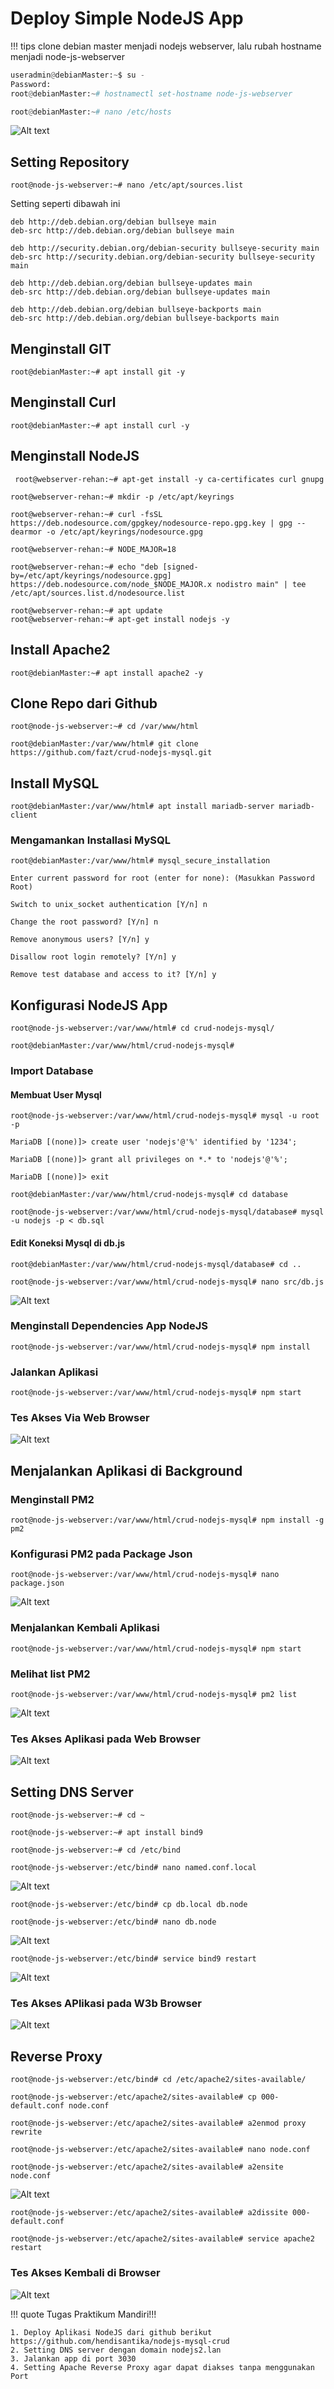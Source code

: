 # Deploy Simple NodeJS App

!!! tips 
    clone debian master menjadi nodejs webserver, lalu rubah hostname menjadi node-js-webserver

```py 
useradmin@debianMaster:~$ su -
Password:
root@debianMaster:~# hostnamectl set-hostname node-js-webserver

root@debianMaster:~# nano /etc/hosts
```
![Alt text](image.png)

## Setting Repository

```
root@node-js-webserver:~# nano /etc/apt/sources.list
```
Setting seperti dibawah ini
```
deb http://deb.debian.org/debian bullseye main
deb-src http://deb.debian.org/debian bullseye main

deb http://security.debian.org/debian-security bullseye-security main
deb-src http://security.debian.org/debian-security bullseye-security main

deb http://deb.debian.org/debian bullseye-updates main
deb-src http://deb.debian.org/debian bullseye-updates main

deb http://deb.debian.org/debian bullseye-backports main
deb-src http://deb.debian.org/debian bullseye-backports main
```
## Menginstall GIT
```
root@debianMaster:~# apt install git -y
```
## Menginstall Curl
```
root@debianMaster:~# apt install curl -y
```


## Menginstall NodeJS

```
 root@webserver-rehan:~# apt-get install -y ca-certificates curl gnupg

```
```
root@webserver-rehan:~# mkdir -p /etc/apt/keyrings
```

```
root@webserver-rehan:~# curl -fsSL https://deb.nodesource.com/gpgkey/nodesource-repo.gpg.key | gpg --dearmor -o /etc/apt/keyrings/nodesource.gpg

```
```
root@webserver-rehan:~# NODE_MAJOR=18
```

```
root@webserver-rehan:~# echo "deb [signed-by=/etc/apt/keyrings/nodesource.gpg] https://deb.nodesource.com/node_$NODE_MAJOR.x nodistro main" | tee /etc/apt/sources.list.d/nodesource.list
```
```
root@webserver-rehan:~# apt update
root@webserver-rehan:~# apt-get install nodejs -y
```

## Install Apache2
```
root@debianMaster:~# apt install apache2 -y
```

## Clone Repo dari Github

```
root@node-js-webserver:~# cd /var/www/html
```
```
root@debianMaster:/var/www/html# git clone https://github.com/fazt/crud-nodejs-mysql.git
```
## Install MySQL

```
root@debianMaster:/var/www/html# apt install mariadb-server mariadb-client
```
### Mengamankan Installasi MySQL

```
root@debianMaster:/var/www/html# mysql_secure_installation 
```

```
Enter current password for root (enter for none): (Masukkan Password Root)

Switch to unix_socket authentication [Y/n] n

Change the root password? [Y/n] n

Remove anonymous users? [Y/n] y

Disallow root login remotely? [Y/n] y

Remove test database and access to it? [Y/n] y
```

## Konfigurasi NodeJS App
```
root@node-js-webserver:/var/www/html# cd crud-nodejs-mysql/
```
```
root@debianMaster:/var/www/html/crud-nodejs-mysql#
```

### Import Database

#### Membuat User Mysql

```
root@node-js-webserver:/var/www/html/crud-nodejs-mysql# mysql -u root -p
```
```
MariaDB [(none)]> create user 'nodejs'@'%' identified by '1234';

MariaDB [(none)]> grant all privileges on *.* to 'nodejs'@'%';

MariaDB [(none)]> exit
```

```
root@debianMaster:/var/www/html/crud-nodejs-mysql# cd database
```
```
root@node-js-webserver:/var/www/html/crud-nodejs-mysql/database# mysql -u nodejs -p < db.sql
```

#### Edit Koneksi Mysql di db.js

```
root@debianMaster:/var/www/html/crud-nodejs-mysql/database# cd ..
```
```
root@node-js-webserver:/var/www/html/crud-nodejs-mysql# nano src/db.js
```
![Alt text](image-1.png)
### Menginstall Dependencies App NodeJS

```
root@node-js-webserver:/var/www/html/crud-nodejs-mysql# npm install
```

### Jalankan Aplikasi

```
root@node-js-webserver:/var/www/html/crud-nodejs-mysql# npm start
```
### Tes Akses Via Web Browser
![Alt text](image-2.png)

## Menjalankan Aplikasi di Background

### Menginstall PM2

```
root@node-js-webserver:/var/www/html/crud-nodejs-mysql# npm install -g pm2
```

### Konfigurasi PM2 pada Package Json

```
root@node-js-webserver:/var/www/html/crud-nodejs-mysql# nano package.json
```
![Alt text](image-3.png)

### Menjalankan Kembali Aplikasi

```
root@node-js-webserver:/var/www/html/crud-nodejs-mysql# npm start
```
### Melihat list PM2

```
root@node-js-webserver:/var/www/html/crud-nodejs-mysql# pm2 list
```
![Alt text](image-4.png)

### Tes Akses Aplikasi pada Web Browser
![Alt text](image-5.png)

## Setting DNS Server

``` 
root@node-js-webserver:~# cd ~

root@node-js-webserver:~# apt install bind9

root@node-js-webserver:~# cd /etc/bind

root@node-js-webserver:/etc/bind# nano named.conf.local
```
![Alt text](image-6.png)

```
root@node-js-webserver:/etc/bind# cp db.local db.node  

root@node-js-webserver:/etc/bind# nano db.node
```
![Alt text](image-7.png)

```
root@node-js-webserver:/etc/bind# service bind9 restart
```
![Alt text](image-8.png)
### Tes Akses APlikasi pada W3b Browser

![Alt text](image-9.png)

## Reverse Proxy

```
root@node-js-webserver:/etc/bind# cd /etc/apache2/sites-available/

root@node-js-webserver:/etc/apache2/sites-available# cp 000-default.conf node.conf

root@node-js-webserver:/etc/apache2/sites-available# a2enmod proxy rewrite

root@node-js-webserver:/etc/apache2/sites-available# nano node.conf

root@node-js-webserver:/etc/apache2/sites-available# a2ensite node.conf
```
![Alt text](image-10.png)

```
root@node-js-webserver:/etc/apache2/sites-available# a2dissite 000-default.conf

root@node-js-webserver:/etc/apache2/sites-available# service apache2 restart
```

### Tes Akses Kembali di Browser

![Alt text](image-11.png)

!!! quote
    Tugas Praktikum Mandiri!!!

    1. Deploy Aplikasi NodeJS dari github berikut https://github.com/hendisantika/nodejs-mysql-crud
    2. Setting DNS server dengan domain nodejs2.lan  
    3. Jalankan app di port 3030  
    4. Setting Apache Reverse Proxy agar dapat diakses tanpa menggunakan Port

